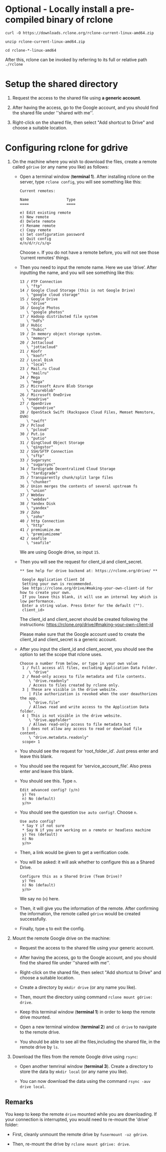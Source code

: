 # Optional - Locally install a pre-compiled binary of rclone

`curl -O https://downloads.rclone.org/rclone-current-linux-amd64.zip`

`unzip rclone-current-linux-amd64.zip`

`cd rclone-*-linux-amd64`

After this, rclone can be invoked by referring to its full or relative path `./rclone`

# Setup the shared directory

1. Request the access to the shared file using **a generic account**. 

2. After having the access, go to the Google account,  and you should find the shared file under ''shared with me''. 

3. Right-click on the shared file, then select "Add shortcut to Drive" and choose a suitable location.

# Configuring rclone for gdrive  

1. On the machine where you wish to download the files, create a remote called `gdrive`
   (or any name you like) as follows:

   * Open a terminal window (**terminal 1**). After installing rclone on the server, type `rclone config`, you will see something like this:

      ```
      Current remotes:

      Name                 Type
      ====                 ====

      e) Edit existing remote
      n) New remote
      d) Delete remote
      r) Rename remote
      c) Copy remote
      s) Set configuration password
      q) Quit config
      e/n/d/r/c/s/q>
      ```

     Choose `n`. If you do not have a remote before, you will not see those ‘current remotes’ things.

   * Then you need to input the remote name. Here we use ‘drive’. After inputting the name, and you will see something like this: 
      ```
      13 / FTP Connection
         \ "ftp"
      14 / Google Cloud Storage (this is not Google Drive)
         \ "google cloud storage"
      15 / Google Drive
         \ "drive"
      16 / Google Photos
         \ "google photos"
      17 / Hadoop distributed file system
         \ "hdfs"
      18 / Hubic
         \ "hubic"
      19 / In memory object storage system.
         \ "memory"
      20 / Jottacloud
         \ "jottacloud"
      21 / Koofr
         \ "koofr"
      22 / Local Disk
         \ "local"
      23 / Mail.ru Cloud
         \ "mailru"
      24 / Mega
         \ "mega"
      25 / Microsoft Azure Blob Storage
         \ "azureblob"
      26 / Microsoft OneDrive
       \ "onedrive"
      27 / OpenDrive
         \ "opendrive"
      28 / OpenStack Swift (Rackspace Cloud Files, Memset Memstore, OVH)
         \ "swift"
      29 / Pcloud
         \ "pcloud"
      30 / Put.io
         \ "putio"
      31 / QingCloud Object Storage
         \ "qingstor"
      32 / SSH/SFTP Connection
         \ "sftp"
      33 / Sugarsync
         \ "sugarsync"
      34 / Tardigrade Decentralized Cloud Storage
         \ "tardigrade"
      35 / Transparently chunk/split large files
         \ "chunker"
      36 / Union merges the contents of several upstream fs
         \ "union"
      37 / Webdav
         \ "webdav"
      38 / Yandex Disk
         \ "yandex"
      39 / Zoho
         \ "zoho"
      40 / http Connection
         \ "http"
      41 / premiumize.me
         \ "premiumizeme"
      42 / seafile
         \ "seafile"
      ```
     We are using Google drive, so input `15`. 

   * Then you will see the request for client_id and client_secret. 

     ```
     ** See help for drive backend at: https://rclone.org/drive/ **

      Google Application Client Id
      Setting your own is recommended.
      See https://rclone.org/drive/#making-your-own-client-id for how to create your own.
      If you leave this blank, it will use an internal key which is low performance.
      Enter a string value. Press Enter for the default ("").
      client_id>
     ```

     The client_id and client_secret should be created following the instructions: https://rclone.org/drive/#making-your-own-client-id

     Please make sure that the Google account used to create the client_id and client_secret is a generic account.

   * After you input the client_id and client_secret, you should see the option to set the scope that rclone uses. 

     ```
     Choose a number from below, or type in your own value
      1 / Full access all files, excluding Application Data Folder.
         \ "drive"
      2 / Read-only access to file metadata and file contents.
         \ "drive.readonly"
         / Access to files created by rclone only.
      3 | These are visible in the drive website.
         | File authorization is revoked when the user deauthorizes the app.
         \ "drive.file"
         / Allows read and write access to the Application Data folder.
      4 | This is not visible in the drive website.
         \ "drive.appfolder"
         / Allows read-only access to file metadata but
      5 | does not allow any access to read or download file content.
         \ "drive.metadata.readonly"
      scope> 1
     ```

   * You should see the request for ‘root_folder_id’. Just press enter and leave this blank.

   * You should see the request for ‘service_account_file’. Also press enter and leave this blank. 

   * You should see this. Type `n`.

     ```
     Edit advanced config? (y/n)
      y) Yes
      n) No (default)
      y/n> 
     ```

   * You should see the question `Use auto config?`. Choose `n`. 

     ```
     Use auto config?
      * Say Y if not sure
      * Say N if you are working on a remote or headless machine
      y) Yes (default)
      n) No
      y/n> 
     ```

   * Then, a link would be given to get a verification code.

   * You will be asked: it will ask whether to configure this as a Shared Drive.

     ```
     Configure this as a Shared Drive (Team Drive)?
      y) Yes
      n) No (default)
      y/n>
     ```

     We say no (`n`) here.

   * Then, it will give you the information of the remote. After confirming the information, the remote called `gdrive` would be created successfully. 

   * Finally, type `q` to exit the config. 

2. Mount the remote Google drive on the machine:

   * Request the access to the shared file using your generic account. 
   
   * After having the access, go to the Google account,  and you should find the shared file under ''shared with me''. 
   
   * Right-click on the shared file, then select "Add shortcut to Drive" and choose a suitable location.
  
   * Create a directory by `mkdir drive` (or any name you like).

   * Then, mount the directory using command `rclone mount gdrive: drive`.

   * Keep this terminal window (**terminal 1**) in order to keep the 
     remote drive mounted.

   * Open a new terminal window (**terminal 2**) and `cd drive`
     to navigate to the remote drive.

   * You should be able to see all the files,including the shared file, in the remote drive by `ls`.

3. Download the files from the remote Google drive using `rsync`:

   * Open another temrinal window (**terminal 3**). 
     Create a directory to store the data by `mkdir local`
     (or any name you like).

   * You can now download the data using the command `rsync -auv drive local`.


## Remarks

You keep to keep the remote `drive` mounted while you are downloading.
If your connection is interrupted, you would need to re-mount the 'drive' folder:

* First, cleanly unmount the remote drive by `fusermount -uz gdrive`.

* Then, re-mount the drive by `rclone mount gdrive: drive`. 

